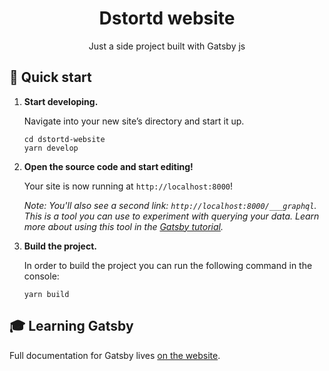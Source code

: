 <div align="center">
<h1>Dstortd website</h1>
Just a side project built with Gatsby js
</div>

## 🚀 Quick start

1.  **Start developing.**

    Navigate into your new site’s directory and start it up.

    ```shell
    cd dstortd-website
    yarn develop
    ```

1.  **Open the source code and start editing!**

    Your site is now running at `http://localhost:8000`!

    _Note: You'll also see a second link: _`http://localhost:8000/___graphql`_. This is a tool you can use to experiment with querying your data. Learn more about using this tool in the [Gatsby tutorial](https://www.gatsbyjs.org/tutorial/part-five/#introducing-graphiql)._

1.  **Build the project.**

    In order to build the project you can run the following command in the console:

    ```shell
    yarn build
    ```

## 🎓 Learning Gatsby

Full documentation for Gatsby lives [on the website](https://www.gatsbyjs.com/).
